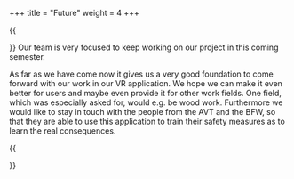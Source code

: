 +++
title = "Future"
weight = 4
+++

{{<section title="Our Future Plans">}}
Our team is very focused to keep working on our project in this coming semester. 

As far as we have come now it gives us a very good foundation to come forward with our work in our VR application. 
We hope we can make it even better for users and maybe even provide it for other work fields. One field, which was especially asked for, would e.g. be wood work. 
Furthermore we would like to stay in touch with the people from the AVT and the BFW, so that they are able to use this application to train their safety measures as to learn the real consequences.

{{</section>}}
